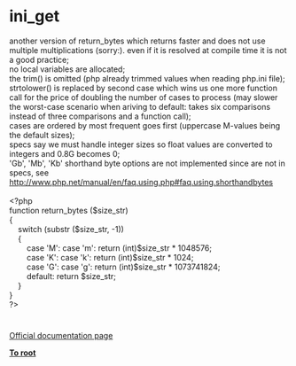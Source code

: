 # ini_get




<div class="phpcode"><span class="html">
another version of return_bytes which returns faster and does not use multiple multiplications (sorry:). even if it is resolved at compile time it is not a good practice;<br>no local variables are allocated;<br>the trim() is omitted (php already trimmed values when reading php.ini file);<br>strtolower() is replaced by second case which wins us one more function call for the price of doubling the number of cases to process (may slower the worst-case scenario when ariving to default: takes six comparisons instead of three comparisons and a function call);<br>cases are ordered by most frequent goes first (uppercase M-values being the default sizes);<br>specs say we must handle integer sizes so float values are converted to integers and 0.8G becomes 0;<br>&apos;Gb&apos;, &apos;Mb&apos;, &apos;Kb&apos; shorthand byte options are not implemented since are not in specs, see<br><a href="http://www.php.net/manual/en/faq.using.php#faq.using.shorthandbytes" rel="nofollow" target="_blank">http://www.php.net/manual/en/faq.using.php#faq.using.shorthandbytes</a><br><br><span class="default">&lt;?php<br></span><span class="keyword">function </span><span class="default">return_bytes </span><span class="keyword">(</span><span class="default">$size_str</span><span class="keyword">)<br>{<br>&#xA0; &#xA0; switch (</span><span class="default">substr </span><span class="keyword">(</span><span class="default">$size_str</span><span class="keyword">, -</span><span class="default">1</span><span class="keyword">))<br>&#xA0; &#xA0; {<br>&#xA0; &#xA0; &#xA0; &#xA0; case </span><span class="string">&apos;M&apos;</span><span class="keyword">: case </span><span class="string">&apos;m&apos;</span><span class="keyword">: return (int)</span><span class="default">$size_str </span><span class="keyword">* </span><span class="default">1048576</span><span class="keyword">;<br>&#xA0; &#xA0; &#xA0; &#xA0; case </span><span class="string">&apos;K&apos;</span><span class="keyword">: case </span><span class="string">&apos;k&apos;</span><span class="keyword">: return (int)</span><span class="default">$size_str </span><span class="keyword">* </span><span class="default">1024</span><span class="keyword">;<br>&#xA0; &#xA0; &#xA0; &#xA0; case </span><span class="string">&apos;G&apos;</span><span class="keyword">: case </span><span class="string">&apos;g&apos;</span><span class="keyword">: return (int)</span><span class="default">$size_str </span><span class="keyword">* </span><span class="default">1073741824</span><span class="keyword">;<br>&#xA0; &#xA0; &#xA0; &#xA0; default: return </span><span class="default">$size_str</span><span class="keyword">;<br>&#xA0; &#xA0; }<br>}<br></span><span class="default">?&gt;</span>
</span>
</div>
  

#

[Official documentation page](https://www.php.net/manual/en/function.ini-get.php)

**[To root](/)**